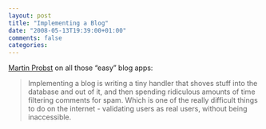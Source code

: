 ```yaml
---
layout: post
title: "Implementing a Blog"
date: "2008-05-13T19:39:00+01:00"
comments: false
categories: 
---
```


<p><a href="http://www.martin-probst.com/blog/2008/05/13/implementing-a-blog">Martin Probst</a> on all those &#8220;easy&#8221; blog apps:</p>

<blockquote>
<p>Implementing a blog is writing a tiny handler that shoves stuff into the database and out of it, and then spending ridiculous amounts of time filtering comments for spam. Which is one of the really difficult things to do on the internet - validating users as real users, without being inaccessible.</p>
</blockquote>


